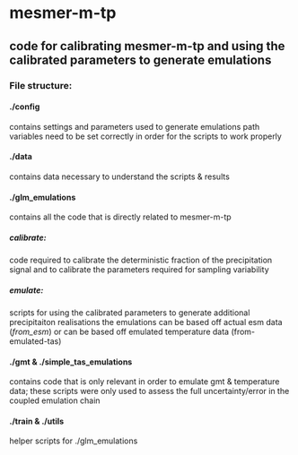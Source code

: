 # mesmer-m-tp

## code for calibrating mesmer-m-tp and using the calibrated parameters to generate emulations 

### File structure: 

#### ./config 
contains settings and parameters used to generate emulations path variables need to be set correctly in order for the scripts to work properly 

#### ./data 
contains data necessary to understand the scripts & results

#### ./glm_emulations
contains all the code that is directly related to mesmer-m-tp
##### calibrate: 
code required to calibrate the deterministic fraction of the precipitation signal
and to calibrate the parameters required for sampling variability
##### emulate: 
scripts for using the calibrated parameters to generate additional precipitaiton
realisations the emulations can be based off actual esm data (_from_esm_) or can be based off
emulated temperature data (from-emulated-tas) 
#### ./gmt & ./simple_tas_emulations
contains code that is only relevant in order to emulate gmt & temperature data;
these scripts were only used to assess the full uncertainty/error in the 
coupled emulation chain 
#### ./train & ./utils
helper scripts for ./glm_emulations
    
    

